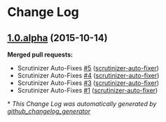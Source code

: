 # Change Log

## [1.0.alpha](https://github.com/uiot/middleware_mc_srvcl_cms/tree/1.0.alpha) (2015-10-14)
**Merged pull requests:**

- Scrutinizer Auto-Fixes [\#5](https://github.com/UIoT/middleware_mc_srvcl_cms/pull/5) ([scrutinizer-auto-fixer](https://github.com/scrutinizer-auto-fixer))
- Scrutinizer Auto-Fixes [\#4](https://github.com/UIoT/middleware_mc_srvcl_cms/pull/4) ([scrutinizer-auto-fixer](https://github.com/scrutinizer-auto-fixer))
- Scrutinizer Auto-Fixes [\#3](https://github.com/UIoT/middleware_mc_srvcl_cms/pull/3) ([scrutinizer-auto-fixer](https://github.com/scrutinizer-auto-fixer))
- Scrutinizer Auto-Fixes [\#1](https://github.com/UIoT/middleware_mc_srvcl_cms/pull/1) ([scrutinizer-auto-fixer](https://github.com/scrutinizer-auto-fixer))



\* *This Change Log was automatically generated by [github_changelog_generator](https://github.com/skywinder/Github-Changelog-Generator)*